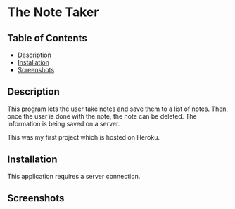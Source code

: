 # The Note Taker

## Table of Contents
* [Description](#description)
* [Installation](#installation)
* [Screenshots](#screenshots)

## Description
This program lets the user take notes and save them to a list of notes. Then, once the user is done with the note, the note can be deleted. The information is being saved on a server. 

This was my first project which is hosted on Heroku. 

## Installation
This application requires a server connection. 

## Screenshots

